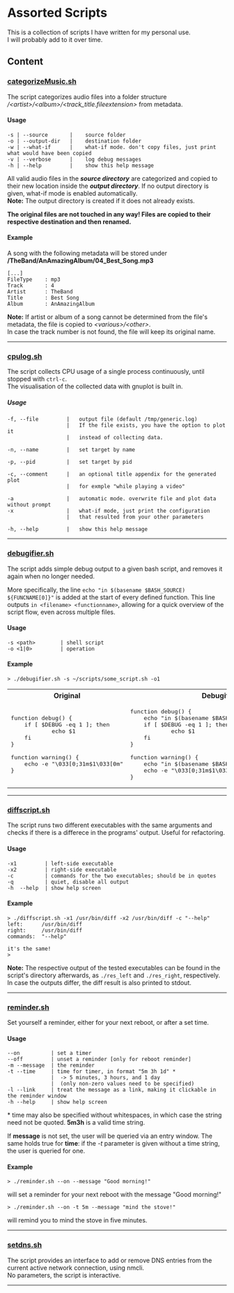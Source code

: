 
# Assorted Scripts
This is a collection of scripts I have written for my personal use.  
I will probably add to it over time.

## Content

### [categorizeMusic.sh](categorizeMusic.sh)

The script categorizes audio files into a folder structure <i>/\<artist>/\<album>/\<track_title.fileextension></i> from metadata.

#### Usage

```
-s | --source      	|	 source folder
-o | --output-dir  	|	 destination folder
-w | --what-if     	|	 what-if mode. don't copy files, just print what would have been copied
-v | --verbose     	|	 log debug messages
-h | --help        	|	 show this help message
```

All valid audio files in the <i><b>source directory</b></i> are categorized and copied to their new location inside the <i><b>output directory</b></i>. If no output directory is given, what-if mode is enabled automatically.  
<b>Note:</b> The output directory is created if it does not already exists.


<b>The original files are not touched in any way! Files are copied to their respective destination and then renamed.</b>

#### Example
A song with the following metadata will be stored under
<b>/TheBand/AnAmazingAlbum/04\_Best\_Song.mp3</b>

```
[...]
FileType    : mp3
Track       : 4
Artist      : TheBand
Title       : Best Song
Album       : AnAmazingAlbum
```

<b>Note:</b> If artist or album of a song cannot be determined from the file's metadata, the file is copied to <i>\<various>/\<other></i>.  
In case the track number is not found, the file will keep its original name.

---

### [cpulog.sh](cpulog.sh)

The script collects CPU usage of a single process continuously, until stopped with `ctrl-c`.  
The visualisation of the collected data with gnuplot is built in.

##### Usage


```
-f, --file         |   output file (default /tmp/generic.log)  
                   |   If the file exists, you have the option to plot it
                   |   instead of collecting data.  

-n, --name         |   set target by name   

-p, --pid          |   set target by pid

-c, --comment      |   an optional title appendix for the generated plot
                   |   for exmple "while playing a video"

-a                 |   automatic mode. overwrite file and plot data without prompt
-x                 |   what-if mode, just print the configuration
                   |   that resulted from your other parameters

-h, --help         |   show this help message
```  
---

### [debugifier.sh](debugifier.sh)

The script adds simple debug output to a given bash script, and removes it again when no longer needed.

More specifically, the line 
`echo "in $(basename $BASH_SOURCE) ${FUNCNAME[0]}"` is added at the start of every defined function. This line outputs `in <filename> <functionname>`, allowing for a quick overview of the script flow, even across multiple files.


#### Usage

```
-s <path>        | shell script
-o <1|0>         | operation

```


#### Example

```
> ./debugifier.sh -s ~/scripts/some_script.sh -o1

```

<table>
<tr>
<th>
Original
</th>
<th>
Debugified
</th>
</tr>
<tr>
<td>

<pre>
function debug() {
  	if [ $DEBUG -eq 1 ]; then
    		echo $1
  	fi
}

function warning() {
  	echo -e "\033[0;31m$1\033[0m"
} 
</pre>

</td>
<td>

<pre>
function debug() {
	echo "in $(basename $BASH_SOURCE) ${FUNCNAME[0]}"
  	if [ $DEBUG -eq 1 ]; then
    		echo $1
  	fi
}

function warning() {
	echo "in $(basename $BASH_SOURCE) ${FUNCNAME[0]}"
  	echo -e "\033[0;31m$1\033[0m"
} 
</pre>

</td>
</tr>
</table>

---
### [diffscript.sh](diffscript.sh)

The script runs two different executables with the same arguments and checks if there is a differece in the programs' output. Useful for refactoring.


#### Usage

```
-x1         | left-side executable
-x2         | right-side executable
-c          | commands for the two executables; should be in quotes
-q          | quiet, disable all output	 
-h  --help  | show help screen
```


#### Example

```
> ./diffscript.sh -x1 /usr/bin/diff -x2 /usr/bin/diff -c "--help"
left:      /usr/bin/diff
right:     /usr/bin/diff
commands:  "--help"

it's the same!
>
```

<b>Note:</b> The respective output of the tested executables can be found in the script's directory afterwards, as ``` ./res_left ``` and ``` ./res_right ```, respectively.
In case the outputs differ, the diff result is also printed to stdout.

---
### [reminder.sh](reminder.sh)

Set yourself a reminder, either for your next reboot, or after a set time.  



#### Usage

```
--on          | set a timer
--off         | unset a reminder [only for reboot reminder]
-m --message  | the reminder
-t --time     | time for timer, in format "5m 3h 1d" *
              |  -> 5 minutes, 3 hours, and 1 day
              |  (only non-zero values need to be specified)	 
-l --link     | treat the message as a link, making it clickable in the reminder window
-h --help     | show help screen
```

\* time may also be specified without whitespaces, in which case the string need not be quoted. __5m3h__ is a valid time string.  

If __message__ is not set, the user will be queried via an entry window. The same holds true for __time__: if the _-t_ parameter is given without a time string, the user is queried for one. 

#### Example

```
> ./reminder.sh --on --message "Good morning!"
```
will set a reminder for your next reboot with the message "Good morning!"



```
> ./reminder.sh --on -t 5m --message "mind the stove!"
```
will remind you to mind the stove in five minutes.

---

### [setdns.sh](setdns.sh)

The script provides an interface to add or remove DNS entries from the current active network connection, using nmcli.  
No parameters, the script is interactive.

---



